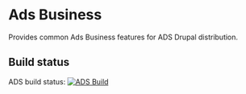 Ads Business
===========

Provides common Ads Business features for ADS Drupal distribution.

Build status
------------
ADS build status:
[![ADS Build](https://travis-ci.org/mycognitive/ads_business.png "ADS Build")](https://travis-ci.org/mycognitive/ads_business)